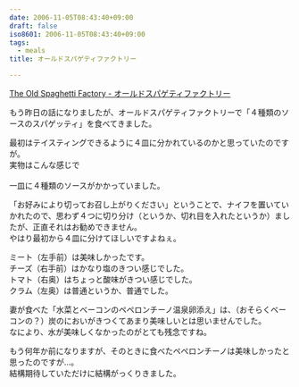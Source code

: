 ```yaml
---
date: 2006-11-05T08:43:40+09:00
draft: false
iso8601: 2006-11-05T08:43:40+09:00
tags:
  - meals
title: オールドスパゲティファクトリー

---
```


<div class="entry-body">
  <p><a title="The Old Spaghetti Factory - オールドスパゲティファクトリー" href="http://www.equiv.net/shop/data/hb001/index.html">The Old Spaghetti Factory - オールドスパゲティファクトリー</a></p>

  <p>もう昨日の話になりましたが、オールドスパゲティファクトリーで「４種類のソースのスパゲッティ」を食べてきました。<br /></p>

  <p>最初はテイスティングできるように４皿に分かれているのかと思っていたのですが。<br />
    実物はこんな感じで<br /><br />
    一皿に４種類のソースがかかっていました。</p>

  <p>「お好みにより切ってお召し上がりください」ということで、ナイフを置いていかれたので、思わず４つに切り分け（というか、切れ目を入れたというか）ましたが、正直それはお勧めできません。<br />
    やはり最初から４皿に分けてほしいですよねぇ。</p>

  <p>ミート（左手前）は美味しかったです。<br />
    チーズ（右手前）はかなり塩のきつい感じでした。<br />
    トマト（右奥）はちょっと酸味がきつい感じでした。<br />
    クラム（左奥）は普通というか、普通でした。</p>

  <p>妻が食べた「水菜とベーコンのペペロンチーノ温泉卵添え」は、（おそらくベーコンの？）炭のにおいがきつくてあまり美味しいとは思いませんでした。<br />
    なにより、水が美味しくなかったのがとても残念ですね。</p>

  <p>もう何年か前になりますが、そのときに食べたペペロンチーノは美味しかったと思ったのですが…。<br />
    結構期待していただけに結構がっくりきました。</p>

  <script type="text/javascript" src="http://maps.google.com/maps?hl=ja&amp;file=api&amp;v=2&amp;key=ABQIAAAAQeU0HlFLVzUBN_O7g8guNRQIS39eiJ8SO_anhfU-PUsCcHeT5hS9chvyJvWFtuMnot8EsDowzy_FRQ" charset="utf-8"></script>
  <script type="text/javascript">
    <![CDATA[
    //<![CDATA[
    function attachOnLoad(func) {
      window.attachEvent ?
        window.attachEvent('onload', func) :
        window.addEventListener('load', func, false);
    }

    function attachBeforeUnload(func) {
      window.attachEvent ?
        window.attachEvent('onbeforeunload', func) :
        window.addEventListener('beforeunload', func, false);
    }

    function generateGMap(mapid, address, lat, lng, zoom, maptype) {
      if (GBrowserIsCompatible()) {
        var map = new GMap2(document.getElementById(mapid));
        map.addControl(new GSmallMapControl());
        map.addControl(new GMapTypeControl());
        var center = new GLatLng(lat, lng);
        if (typeof maptype == 'string') maptype = eval(maptype);
        map.setCenter(center, zoom, maptype);
        var marker = new GMarker(center, G_DEFAULT_ICON);
        map.addOverlay(marker);
        var html = '<div style="width:12em;font-size:small">' + address + '
    ]]>
  </script>
</div>
